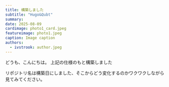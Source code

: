 ```yaml
---
title: 構築しました
subtitle: "Hugo&Qubt"
summary: 
date: 2025-08-09
cardimage: photo1_card.jpeg
featureimage: photo1.jpeg
caption: Image caption
authors:
  - ivstrook: author.jpeg
---
```

どうも、こんにちは。
上記の仕様のもと構築しました

リポジトリ名は構築日にしました、そこからどう変化するのかワクワクしながら見てみてください。
